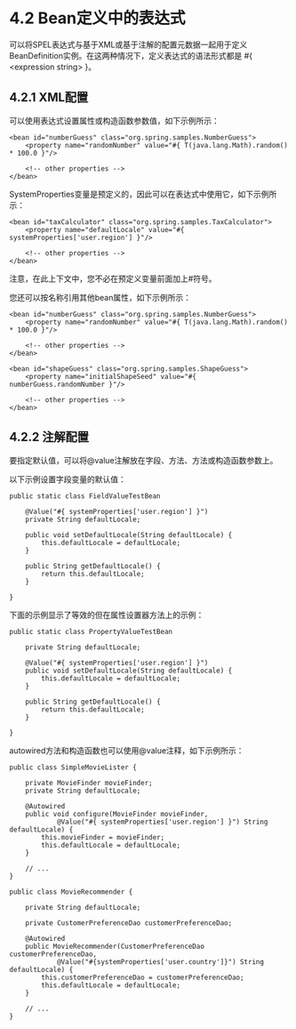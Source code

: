 # 4.2 Bean定义中的表达式

可以将SPEL表达式与基于XML或基于注解的配置元数据一起用于定义BeanDefinition实例。在这两种情况下，定义表达式的语法形式都是 #{ &lt;expression string> }。

## 4.2.1 XML配置

可以使用表达式设置属性或构造函数参数值，如下示例所示：

~~~
<bean id="numberGuess" class="org.spring.samples.NumberGuess">
    <property name="randomNumber" value="#{ T(java.lang.Math).random() * 100.0 }"/>

    <!-- other properties -->
</bean>
~~~

SystemProperties变量是预定义的，因此可以在表达式中使用它，如下示例所示：

~~~
<bean id="taxCalculator" class="org.spring.samples.TaxCalculator">
    <property name="defaultLocale" value="#{ systemProperties['user.region'] }"/>

    <!-- other properties -->
</bean>
~~~

注意，在此上下文中，您不必在预定义变量前面加上#符号。

您还可以按名称引用其他bean属性，如下示例所示：

~~~
<bean id="numberGuess" class="org.spring.samples.NumberGuess">
    <property name="randomNumber" value="#{ T(java.lang.Math).random() * 100.0 }"/>

    <!-- other properties -->
</bean>

<bean id="shapeGuess" class="org.spring.samples.ShapeGuess">
    <property name="initialShapeSeed" value="#{ numberGuess.randomNumber }"/>

    <!-- other properties -->
</bean>
~~~

## 4.2.2 注解配置

要指定默认值，可以将@value注解放在字段、方法、方法或构造函数参数上。

以下示例设置字段变量的默认值：

~~~
public static class FieldValueTestBean

    @Value("#{ systemProperties['user.region'] }")
    private String defaultLocale;

    public void setDefaultLocale(String defaultLocale) {
        this.defaultLocale = defaultLocale;
    }

    public String getDefaultLocale() {
        return this.defaultLocale;
    }

}
~~~

下面的示例显示了等效的但在属性设置器方法上的示例：

~~~
public static class PropertyValueTestBean

    private String defaultLocale;

    @Value("#{ systemProperties['user.region'] }")
    public void setDefaultLocale(String defaultLocale) {
        this.defaultLocale = defaultLocale;
    }

    public String getDefaultLocale() {
        return this.defaultLocale;
    }

}
~~~

autowired方法和构造函数也可以使用@value注释，如下示例所示：

~~~
public class SimpleMovieLister {

    private MovieFinder movieFinder;
    private String defaultLocale;

    @Autowired
    public void configure(MovieFinder movieFinder,
            @Value("#{ systemProperties['user.region'] }") String defaultLocale) {
        this.movieFinder = movieFinder;
        this.defaultLocale = defaultLocale;
    }

    // ...
}
~~~

~~~
public class MovieRecommender {

    private String defaultLocale;

    private CustomerPreferenceDao customerPreferenceDao;

    @Autowired
    public MovieRecommender(CustomerPreferenceDao customerPreferenceDao,
            @Value("#{systemProperties['user.country']}") String defaultLocale) {
        this.customerPreferenceDao = customerPreferenceDao;
        this.defaultLocale = defaultLocale;
    }

    // ...
}
~~~

